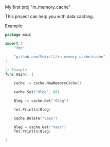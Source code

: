 My first proj "in_memory_cache"

This project can help you with data caching.

Example
```go
package main

import (
	"fmt"

	"github.com/Sskrill/in_memory_cache/cache"
)

// Example
func main() {

	cache := cache.NewMemoryCache()

	cache.Set("Oleg", 45)

	Oleg := cache.Get("Oleg")

	fmt.Println(Oleg)

	cache.Delete("Vass")

	Oleg = cache.Get("Vass")
	fmt.Println(Oleg)

}
```
